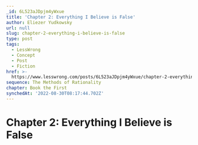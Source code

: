 ```yaml
---
_id: 6L523aJDpjm4yWxue
title: 'Chapter 2: Everything I Believe is False'
author: Eliezer Yudkowsky
url: null
slug: chapter-2-everything-i-believe-is-false
type: post
tags:
  - LessWrong
  - Concept
  - Post
  - Fiction
href: >-
  https://www.lesswrong.com/posts/6L523aJDpjm4yWxue/chapter-2-everything-i-believe-is-false
sequence: The Methods of Rationality
chapter: Book the First
synchedAt: '2022-08-30T08:17:44.702Z'
---
```


# Chapter 2: Everything I Believe is False
